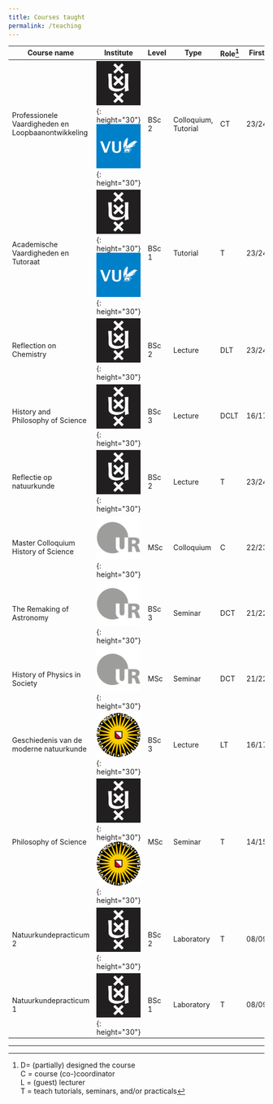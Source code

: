 ```yaml
---
title: Courses taught
permalink: /teaching
---
```


| Course name                                        |Institute | Level | Type                 | Role[^tasks] | First | Last  |  
| -------------------------------------------------- | ---------------------------------------------------------------------------------------------------------------------------------------------------- | ----- | -------------------- | ------------ | ----- | ----- | 
| Professionele Vaardigheden en Loopbaanontwikkeling | ![Logo of the University of Amsterdam](images/logo_UvA.jpg){: height="30"} ![Logo of VU Amsterdam](images/logo_VU.png){: height="30"}                | BSc 2 | Colloquium, Tutorial | CT           | 23/24 | 25/26 | 
| Academische Vaardigheden en Tutoraat               | ![Logo of the University of Amsterdam](images/logo_UvA.jpg){: height="30"} ![Logo of VU Amsterdam](images/logo_VU.png){: height="30"}                | BSc 1 | Tutorial             | T            | 23/24 | 25/26  |     
| Reflection on Chemistry                            | ![Logo of the University of Amsterdam](images/logo_UvA.jpg){: height="30"}                                                                           | BSc 2 | Lecture              | DLT          | 23/24 | 25/26  |     
| History and Philosophy of Science                  | ![Logo of the University of Amsterdam](images/logo_UvA.jpg){: height="30"}                                                                           | BSc 3 | Lecture              | DCLT         | 16/17 | 25/26  |     
| Reflectie op natuurkunde                           | ![Logo of the University of Amsterdam](images/logo_UvA.jpg){: height="30"}                                                                           | BSc 2 | Lecture              | T            | 23/24 | 25/26  |     
| Master Colloquium History of Science               | ![Logo of the University of Regensburg](images/logo_Regensburg.png){: height="30"}                                                                   | MSc   | Colloquium           | C            | 22/23 |       |     
| The Remaking of Astronomy                          | ![Logo of the University of Regensburg](images/logo_Regensburg.png){: height="30"}                                                                   | BSc 3 | Seminar              | DCT          | 21/22 |       |     
| History of Physics in Society                      | ![Logo of the University of Regensburg](images/logo_Regensburg.png){: height="30"}                                                                   | MSc   | Seminar              | DCT          | 21/22 | 22/23 |     
| Geschiedenis van de moderne natuurkunde            | ![Logo of the Utrecht University](images/logo_Utrecht.png){: height="30"}                                                                            | BSc 3 | Lecture              | LT           | 16/17 | 17/18 |     
| Philosophy of Science                              | ![Logo of the University of Amsterdam](images/logo_UvA.jpg){: height="30"} ![Logo of the Utrecht University](images/logo_Utrecht.png){: height="30"} | MSc   | Seminar              | T            | 14/15 | 15/16 |     
| Natuurkundepracticum 2                             | ![Logo of the University of Amsterdam](images/logo_UvA.jpg){: height="30"}                                                                           | BSc 2 | Laboratory           | T            | 08/09 | 09/10 |     
| Natuurkundepracticum 1                             | ![Logo of the University of Amsterdam](images/logo_UvA.jpg){: height="30"}                                                                           | BSc 1 | Laboratory           | T            | 08/09 |       |     

----

[^tasks]: D= (partially) designed the course  
	C = course (co-)coordinator  
	L = (guest) lecturer  
	T = teach tutorials, seminars, and/or practicals

[^inst]: 
	UR = University of Regensburg  
	UU = Utrecht University  
	UvA = University of Amsterdam  
	VU = Vrije Universiteit Amsterdam
